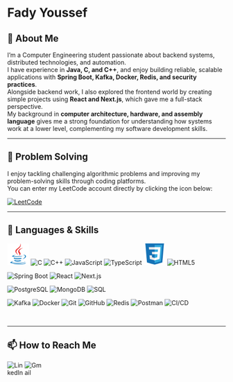 # Fady Youssef 

## 🚀 About Me  
I’m a Computer Engineering student passionate about backend systems, distributed technologies, and automation.  
I have experience in **Java, C, and C++**, and enjoy building reliable, scalable applications with **Spring Boot, Kafka, Docker, Redis, and security practices**.  
Alongside backend work, I also explored the frontend world by creating simple projects using **React and Next.js**, which gave me a full-stack perspective.  
My background in **computer architecture, hardware, and assembly language** gives me a strong foundation for understanding how systems work at a lower level, complementing my software development skills.  

---

## 🧩 Problem Solving  

I enjoy tackling challenging algorithmic problems and improving my problem-solving skills through coding platforms.  
You can enter my LeetCode account directly by clicking the icon below:  

<a href="https://leetcode.com/u/fadyyoussef4444/" target="_blank">
  <img alt="LeetCode" width="100px" src="https://upload.wikimedia.org/wikipedia/commons/1/19/LeetCode_logo_black.png" />
</a>

<br clear="left"/>

---

## 🧰 Languages & Skills

<p align="left">
  <!-- Row 1 -->
  <img alt="Java" width="50px" height="50px" src="https://raw.githubusercontent.com/devicons/devicon/master/icons/java/java-original.svg" />
  <img alt="C" width="50px" height="50px" src="https://cdn.simpleicons.org/c/00599C" />  
  <img alt="C++" width="50px" height="50px" src="https://cdn.simpleicons.org/cplusplus/00599C" />  
  <img alt="JavaScript" width="50px" height="50px" src="https://cdn.jsdelivr.net/gh/devicons/devicon/icons/javascript/javascript-original.svg" />
  <img alt="TypeScript" width="50px" height="50px" src="https://cdn.jsdelivr.net/gh/devicons/devicon/icons/typescript/typescript-original.svg" />
  <img alt="CSS3" width="50px" height="50px" src="https://raw.githubusercontent.com/devicons/devicon/master/icons/css3/css3-original.svg" />
  <img alt="HTML5" width="50px" height="50px" src="https://cdn.simpleicons.org/html5/E34F26" />  
</p>

<p align="left">
  <!-- Row 2 -->
  <img alt="Spring Boot" width="50px" height="50px" src="https://cdn.simpleicons.org/springboot/6DB33F" />  
  <img alt="React" width="50px" height="50px" src="https://cdn.jsdelivr.net/gh/devicons/devicon/icons/react/react-original.svg" />
  <img alt="Next.js" width="50px" height="50px" src="https://cdn.jsdelivr.net/gh/devicons/devicon/icons/nextjs/nextjs-original.svg" />
</p>

<p align="left">
  <!-- Row 3 -->
  <img alt="PostgreSQL" width="50px" height="50px" src="https://cdn.jsdelivr.net/gh/devicons/devicon/icons/postgresql/postgresql-original.svg" />
  <img alt="MongoDB" width="50px" height="50px" src="https://cdn.jsdelivr.net/gh/devicons/devicon/icons/mongodb/mongodb-original.svg" />
  <img alt="SQL" width="50px" height="50px" src="https://cdn-icons-png.flaticon.com/512/4248/4248443.png" />
</p>

<p align="left">
  <!-- Row 4 -->
  <img alt="Kafka" width="50px" height="50px" src="https://cdn.simpleicons.org/apachekafka/231F20" />
  <img alt="Docker" width="50px" height="50px" src="https://cdn.simpleicons.org/docker/2496ED" />
  <img alt="Git" width="50px" height="50px" src="https://cdn.simpleicons.org/git/F05032" />  
  <img alt="GitHub" width="50px" height="50px" src="https://github.githubassets.com/images/modules/logos_page/GitHub-Mark.png" />
  <img alt="Redis" width="50px" height="50px" src="https://cdn.simpleicons.org/redis/DC382D" />  
  <img alt="Postman" width="50px" height="50px" src="https://cdn.simpleicons.org/postman/FF6C37" />  
  <img alt="CI/CD" width="50px" height="50px" src="https://avatars.githubusercontent.com/u/44036562?s=200&v=4" />
</p>

<br clear="left"/>

---

## 📫 How to Reach Me  
<a href="https://www.linkedin.com/in/fadyyoussef2/">
  <img align="left" alt="LinkedIn" width="40px" src="https://cdn-icons-png.flaticon.com/512/174/174857.png" />
</a>

<a href="mailto:fadyyoussef4444@email.com">
  <img align="left" alt="Gmail" width="40px" src="https://cdn-icons-png.flaticon.com/512/732/732200.png" />
</a>

